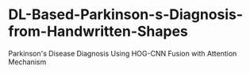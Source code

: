 # DL-Based-Parkinson-s-Diagnosis-from-Handwritten-Shapes
Parkinson's Disease Diagnosis Using HOG-CNN Fusion with Attention Mechanism
